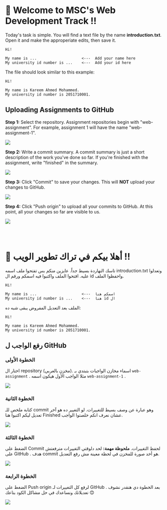 # 👋 Welcome to MSC's Web Development Track !!

Today's task is simple. You will find a text file by the name **introduction.txt**. Open it and make the approperiate edits, then save it.

```
Hi!

My name is ...                    <---  Add your name here
My university id number is ...    <---  Add your id here
```

The file should look similar to this example:

```
Hi!

My name is Kareem Ahmed Mohammed.
My university id number is 2051710001.
```


## Uploading Assignments to GitHub

**Step 1:** Select the repository. Assignment repositories begin with "web-assignment". For example, assignment 1 will have the name "web-assignment-1".

![](images/commit-and-push-1.png)

**Step 2:** Write a commit summary. A commit summary is just a short description of the work you've done so far. If you're finished with the assignment, write "finished" in the summary.

![](images/commit-and-push-2.png)

**Step 3:** Click "Commit" to save your changes. This will **NOT** upload your changes to GitHub.

![](images/commit-and-push-3.png)

**Step 4:** Click "Push origin" to upload all your commits to GitHub. At this point, all your changes so far are visible to us.

![](images/commit-and-push-4.png)

<br><br>

# 👋 أهلا بيكم في تراك تطوير الويب !!

تاسك النهاردة بسيط جداً. عايزين منكم بس تفتحوا ملف اسمه introduction.txt وتعدلوا عليه. افتحوا الملف واكتبوا فيه اسمكم ورقم ال id واحفظوا الملف.

```
Hi!

My name is ...                    <---  اسمكم هنا
My university id number is ...    <---  هنا id ال
```

الملف بعد التعديل المفروض يبقى شبه ده:

```
Hi!

My name is Kareem Ahmed Mohammed.
My university id number is 2051710001.
```

## رفع الواجب ل GitHub

### الخطوة الأولى

اختار ال repository (مخزن بالعربي). اسماء مخازن الواجبات بتبتدي بـ `web-assignment` . مثلا الواجب الأول هيكون اسمه `web-assignment-1` .

![](images/arabic/commit-and-push-1.png)


### الخطوة الثانية

كتابة ملخص للـ commit وهو عبارة عن وصف بسيط للتغييرات. لو التغيير ده هو آخر تعديل ليكم اكتبوا هنا Finished عشان نعرف انكم خلصتوا الواجب.

![](images/arabic/commit-and-push-2.png)


### الخطوة الثالثة

الضغط على Commit لحفظ التغييرات.
**ملحوظة مهمة:** لحد دلوقتي التغييرات مترفعتش على GitHub . هدف commit هو أخد صورة للمخزن في لحظة معينة مش رفع التعديل.

![](images/arabic/commit-and-push-3.png)


### الخطوة الرابعة

الضغط على Push origin لرفع كل التغييرات لـ GitHub .
بعد الخطوة دي هنقدر نشوف تعديلاتك ونساعدك في حل مشاكل الكود بتاعك 😊

![](images/arabic/commit-and-push-4.png)



